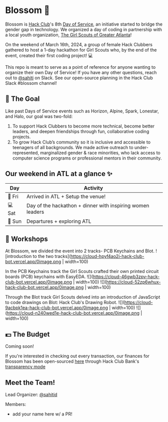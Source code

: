 # Blossom 🌸

Blossom is [Hack Club]([hackclub.com](https://hackclub.com/))'s 8th [Day of Service](https://days-of-service.hackclub.dev/), an initiative started to bridge the gender gap in technology. We organized a day of coding in partnership with a local youth organization, [The Girl Scouts of Greater Atlanta](https://www.girlscoutsatl.org/)!

On the weekend of March 16th, 2024, a group of female Hack Clubbers gathered to host a 1-day hackathon for Girl Scouts who, by the end of the event, created their first coding project! 💻

This repo is meant to serve as a point of reference for anyone wanting to organize their own Day of Service! If you have any other questions, reach out to [@sahiti](https://hackclub.slack.com/team/U03RU99SGKA) on Slack. See our open-source planning in the Hack Club Slack #blossom channel!

## 🎯 The Goal 

Like past Days of Service events such as Horizon, Alpine, Spark, Lonestar, and Halo, our goal was two-fold:
1. To support Hack Clubbers to become more technical, become better leaders, and deepen friendships through fun, collaborative coding projects.
2. To grow Hack Club’s community so it is inclusive and accessible to teenagers of all backgrounds. We made active outreach to under-represented, marginalized gender & race minorities, who lack access to computer science programs or professional mentors in their community. 

## Our weekend in ATL at a glance ✨

| Day | Activity                                                                 |
|-----|-------------------------------------------------------------------------|
|🌃 Fri | Arrived in ATL + Setup the venue!|
|💻 Sat | Day of the hackathon + dinner with inspiring women leaders|
|🥤 Sun  | Departures + exploring ATL |

## 🧩 Workshops

At Blossom, we divided the event into 2 tracks- PCB Keychains and Blot.
![introduction to the two tracks](https://cloud-hpyf4ao2i-hack-club-bot.vercel.app/0image.png | width=100)

In the PCB Keychains track the Girl Scouts crafted their own printed circuit boards (PCB) keychains with EasyEDA.
![](https://cloud-46gwb3zpv-hack-club-bot.vercel.app/0image.png | width=100)
![](https://cloud-52zp6whux-hack-club-bot.vercel.app/0image.png | width=100)

Through the Blot track Girl Scouts delved into an introduction of JavaScript to code drawings on Blot: Hack Club's Drawing Robot.
![](https://cloud-9acbpk1ea-hack-club-bot.vercel.app/0image.png | width=100)
![](https://cloud-n240wed1e-hack-club-bot.vercel.app/0image.png | width=100)

## 💵 The Budget

Coming soon!

If you're interested in checking out every transaction, our finances for Blossom has been open-sourced [here](https://hcb.hackclub.com/blossom) through Hack Club Bank's [transparency mode](https://headwayapp.co/bank-changelog/transparent-finances-optional-feature-151427)

## Meet the Team!

Lead Organizer: [@sahitid](https://github.com/sahitid)

Members:
- add your name here w/ a PR!
